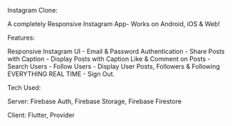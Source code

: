 Instagram Clone:

A completely Responsive Instagram App- Works on Android, iOS & Web!

Features:

Responsive Instagram UI - Email & Password Authentication - Share Posts with Caption - Display Posts with Caption
Like & Comment on Posts - Search Users - Follow Users - Display User Posts, Followers & Following
EVERYTHING REAL TIME - Sign Out.

Tech Used:

Server: Firebase Auth, Firebase Storage, Firebase Firestore

Client: Flutter, Provider
